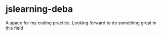 # jslearning-deba
A space for my coding practice. Looking forward to do something great in this field
